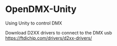 # OpenDMX-Unity
Using Unity to control DMX

Download D2XX drivers to connect to the DMX usb
https://ftdichip.com/drivers/d2xx-drivers/


